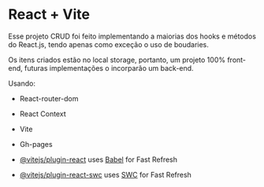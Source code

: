 # React + Vite

Esse projeto CRUD foi feito implementando a maiorias dos hooks e métodos do React.js, tendo apenas como exceção o uso de boudaries.

Os itens criados estão no local storage, portanto, um projeto 100% front-end, futuras implementações o incorparão um back-end.

Usando:
- React-router-dom
- React Context
- Vite
- Gh-pages

- [@vitejs/plugin-react](https://github.com/vitejs/vite-plugin-react/blob/main/packages/plugin-react/README.md) uses [Babel](https://babeljs.io/) for Fast Refresh
- [@vitejs/plugin-react-swc](https://github.com/vitejs/vite-plugin-react-swc) uses [SWC](https://swc.rs/) for Fast Refresh
